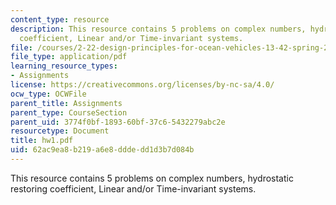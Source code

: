 ```yaml
---
content_type: resource
description: This resource contains 5 problems on complex numbers, hydrostatic restoring
  coefficient, Linear and/or Time-invariant systems.
file: /courses/2-22-design-principles-for-ocean-vehicles-13-42-spring-2005/62ac9ea8b219a6e8dddedd1d3b7d084b_hw1.pdf
file_type: application/pdf
learning_resource_types:
- Assignments
license: https://creativecommons.org/licenses/by-nc-sa/4.0/
ocw_type: OCWFile
parent_title: Assignments
parent_type: CourseSection
parent_uid: 3774f0bf-1893-60bf-37c6-5432279abc2e
resourcetype: Document
title: hw1.pdf
uid: 62ac9ea8-b219-a6e8-ddde-dd1d3b7d084b
---
```

This resource contains 5 problems on complex numbers, hydrostatic restoring coefficient, Linear and/or Time-invariant systems.
